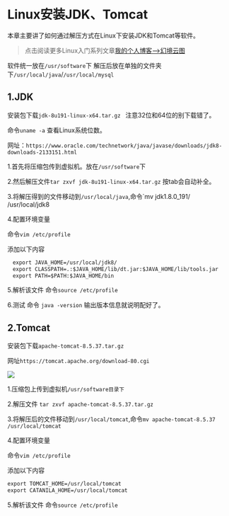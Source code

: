 # Linux安装JDK、Tomcat

本章主要讲了如何通过解压方式在Linux下安装JDK和Tomcat等软件。

<!-- more-->

> 点击阅读更多Linux入门系列文章[我的个人博客-->幻境云图](https://www.lixueduan.com/categories/Linux/)

软件统一放在`/usr/software`下 解压后放在单独的文件夹下`/usr/local/java`/`/usr/local/mysql`

## 1.JDK

安装包下载`jdk-8u191-linux-x64.tar.gz ` 注意32位和64位的别下载错了。

命令`uname -a` 查看Linux系统位数。

网址：`https://www.oracle.com/technetwork/java/javase/downloads/jdk8-downloads-2133151.html`

1.首先将压缩包传到虚拟机。放在`/usr/software`下

2.然后解压文件`tar zxvf jdk-8u191-linux-x64.tar.gz` 按tab会自动补全。

3.将解压得到的文件移动到`/usr/local/java`,命令`mv jdk1.8.0_191/ /usr/local/jdk8

4.配置环境变量 

 命令`vim /etc/profile` 

添加以下内容

```xml
　export JAVA_HOME=/usr/local/jdk8/
　export CLASSPATH=.:$JAVA_HOME/lib/dt.jar:$JAVA_HOME/lib/tools.jar
　export PATH=$PATH:$JAVA_HOME/bin
```

5.解析该文件 命令`source /etc/profile`

6.测试 命令 `java -version` 输出版本信息就说明配好了。

## 2.Tomcat

安装包下载`apache-tomcat-8.5.37.tar.gz`

网址`https://tomcat.apache.org/download-80.cgi`

![](https://github.com/illusorycloud/illusorycloud.github.io/raw/hexo/myImages/linux/software-install/tomcat8-down.png)

1.压缩包上传到虚拟机`/usr/software目录下`

2.解压文件 `tar zxvf apache-tomcat-8.5.37.tar.gz `

3.将解压后的文件移动到`/usr/local/tomcat`,命令`mv apache-tomcat-8.5.37 /usr/local/tomcat`

4.配置环境变量 

 命令`vim /etc/profile` 

添加以下内容

```xml
export TOMCAT_HOME=/usr/local/tomcat
export CATANILA_HOME=/usr/local/tomcat
```

5.解析该文件 命令`source /etc/profile`

